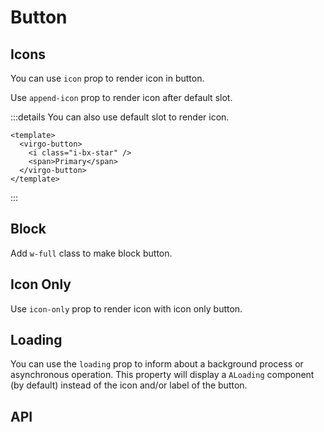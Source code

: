 <script lang="ts" setup>
import api from '@virgo-ui/vue/component-meta/virgo-button.json';
</script>

# Button

## Icons

You can use `icon` prop to render icon in button.

Use `append-icon` prop to render icon after default slot.


<demo src="../../components/demos/button/DemoButtonIcons.vue"/>

:::details You can also use default slot to render icon.

```vue{3}
<template>
  <virgo-button>
    <i class="i-bx-star" />
    <span>Primary</span>
  </virgo-button>
</template>
```
:::

## Block

Add `w-full` class to make block button.

<demo src="../../components/demos/button/DemoButtonBlock.vue"/>

## Icon Only

Use `icon-only` prop to render icon with icon only button.

<demo src="../../components/demos/button/DemoButtonIconOnly.vue"/>

## Loading

You can use the `loading` prop to inform about a background process or asynchronous operation.
This property will display a `ALoading` component (by default) instead of the icon and/or label of the button.

<demo src="../../components/demos/button/DemoButtonLoading.vue"/>

## API

<Api title="Button" :api="api"></Api>
